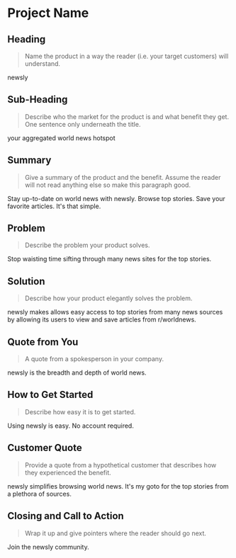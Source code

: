 # Project Name #

<!-- 
> This material was originally posted [here](http://www.quora.com/What-is-Amazons-approach-to-product-development-and-product-management). It is reproduced here for posterities sake.

There is an approach called "working backwards" that is widely used at Amazon. They work backwards from the customer, rather than starting with an idea for a product and trying to bolt customers onto it. While working backwards can be applied to any specific product decision, using this approach is especially important when developing new products or features.

For new initiatives a product manager typically starts by writing an internal press release announcing the finished product. The target audience for the press release is the new/updated product's customers, which can be retail customers or internal users of a tool or technology. Internal press releases are centered around the customer problem, how current solutions (internal or external) fail, and how the new product will blow away existing solutions.

If the benefits listed don't sound very interesting or exciting to customers, then perhaps they're not (and shouldn't be built). Instead, the product manager should keep iterating on the press release until they've come up with benefits that actually sound like benefits. Iterating on a press release is a lot less expensive than iterating on the product itself (and quicker!).

If the press release is more than a page and a half, it is probably too long. Keep it simple. 3-4 sentences for most paragraphs. Cut out the fat. Don't make it into a spec. You can accompany the press release with a FAQ that answers all of the other business or execution questions so the press release can stay focused on what the customer gets. My rule of thumb is that if the press release is hard to write, then the product is probably going to suck. Keep working at it until the outline for each paragraph flows. 

Oh, and I also like to write press-releases in what I call "Oprah-speak" for mainstream consumer products. Imagine you're sitting on Oprah's couch and have just explained the product to her, and then you listen as she explains it to her audience. That's "Oprah-speak", not "Geek-speak".

Once the project moves into development, the press release can be used as a touchstone; a guiding light. The product team can ask themselves, "Are we building what is in the press release?" If they find they're spending time building things that aren't in the press release (overbuilding), they need to ask themselves why. This keeps product development focused on achieving the customer benefits and not building extraneous stuff that takes longer to build, takes resources to maintain, and doesn't provide real customer benefit (at least not enough to warrant inclusion in the press release).
 -->
 
## Heading ##
  > Name the product in a way the reader (i.e. your target customers) will understand.

  newsly


## Sub-Heading ##
  > Describe who the market for the product is and what benefit they get. One sentence only underneath the title.

  your aggregated world news hotspot


## Summary ##
  > Give a summary of the product and the benefit. Assume the reader will not read anything else so make this paragraph good.

  Stay up-to-date on world news with newsly. Browse top stories. Save your favorite articles. It's that simple.


## Problem ##
  > Describe the problem your product solves.

  Stop waisting time sifting through many news sites for the top stories.


## Solution ##
  > Describe how your product elegantly solves the problem.

  newsly makes allows easy access to top stories from many news sources by allowing its users to view and save articles from r/worldnews.


## Quote from You ##
  > A quote from a spokesperson in your company.

  newsly is the breadth and depth of world news. 


## How to Get Started ##
  > Describe how easy it is to get started.

  Using newsly is easy. No account required. 


## Customer Quote ##
  > Provide a quote from a hypothetical customer that describes how they experienced the benefit.

  newsly simplifies browsing world news. It's my goto for the top stories from a plethora of sources.


## Closing and Call to Action ##
  > Wrap it up and give pointers where the reader should go next.

  Join the newsly community. 


